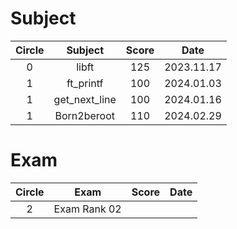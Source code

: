 # Subject

| Circle | Subject | Score | Date |
| :-------: | :-------: | :-------: | :-------: |
| 0 | libft | 125 | 2023.11.17 |
| 1 | ft_printf | 100 | 2024.01.03 |
| 1 | get_next_line | 100 | 2024.01.16 |
| 1 | Born2beroot | 110 | 2024.02.29 |


# Exam
| Circle | Exam | Score | Date |
| :-------: | :-------: | :-------: | :-------: |
| 2 | Exam Rank 02 |  |  |
